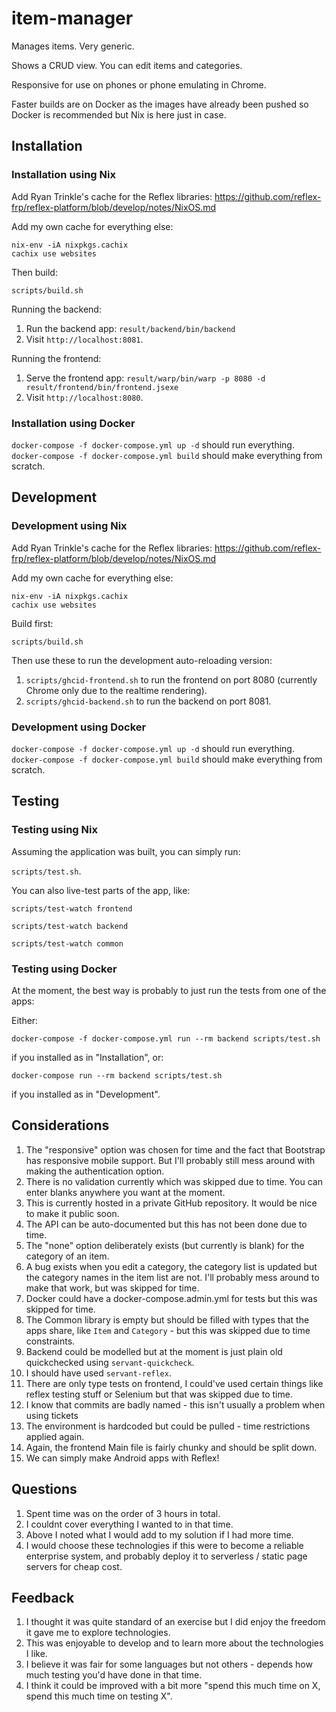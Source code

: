 # item-manager

Manages items. Very generic.

Shows a CRUD view. You can edit items and categories.

Responsive for use on phones or phone emulating in Chrome.

Faster builds are on Docker as the images have already been pushed so Docker is recommended but Nix is here just in case.

## Installation

### Installation using Nix

Add Ryan Trinkle's cache for the Reflex libraries:
https://github.com/reflex-frp/reflex-platform/blob/develop/notes/NixOS.md

Add my own cache for everything else:
```
nix-env -iA nixpkgs.cachix
cachix use websites
```

Then build:

`scripts/build.sh`

Running the backend:
1. Run the backend app: `result/backend/bin/backend`
1. Visit `http://localhost:8081`.

Running the frontend:
1. Serve the frontend app: `result/warp/bin/warp -p 8080 -d result/frontend/bin/frontend.jsexe`
1. Visit `http://localhost:8080`.

### Installation using Docker

`docker-compose -f docker-compose.yml up -d` should run everything.
`docker-compose -f docker-compose.yml build` should make everything from scratch.

## Development

### Development using Nix

Add Ryan Trinkle's cache for the Reflex libraries:
https://github.com/reflex-frp/reflex-platform/blob/develop/notes/NixOS.md

Add my own cache for everything else:
```
nix-env -iA nixpkgs.cachix
cachix use websites
```

Build first:

`scripts/build.sh`

Then use these to run the development auto-reloading version:

1. `scripts/ghcid-frontend.sh` to run the frontend on port 8080 (currently Chrome only due to the realtime rendering).
1. `scripts/ghcid-backend.sh` to run the backend on port 8081.

### Development using Docker

`docker-compose -f docker-compose.yml up -d` should run everything.
`docker-compose -f docker-compose.yml build` should make everything from scratch.

## Testing

### Testing using Nix

Assuming the application was built, you can simply run:

`scripts/test.sh`.

You can also live-test parts of the app, like:

`scripts/test-watch frontend`

`scripts/test-watch backend`

`scripts/test-watch common`

### Testing using Docker

At the moment, the best way is probably to just run the tests from one of the apps:

Either:

`docker-compose -f docker-compose.yml run --rm backend scripts/test.sh`

if you installed as in "Installation", or:

`docker-compose run --rm backend scripts/test.sh`

if you installed as in "Development".

## Considerations

1. The "responsive" option was chosen for time and the fact that Bootstrap has responsive mobile support. But I'll probably still mess around with making the authentication option.
1. There is no validation currently which was skipped due to time. You can enter blanks anywhere you want at the moment.
1. This is currently hosted in a private GitHub repository. It would be nice to make it public soon.
1. The API can be auto-documented but this has not been done due to time.
1. The "none" option deliberately exists (but currently is blank) for the category of an item.
1. A bug exists when you edit a category, the category list is updated but the category names in the item list are not. I'll probably mess around to make that work, but was skipped for time.
1. Docker could have a docker-compose.admin.yml for tests but this was skipped for time.
1. The Common library is empty but should be filled with types that the apps share, like `Item` and `Category` - but this was skipped due to time constraints.
1. Backend could be modelled but at the moment is just plain old quickchecked using `servant-quickcheck`.
1. I should have used `servant-reflex`.
1. There are only type tests on frontend, I could've used certain things like reflex testing stuff or Selenium but that was skipped due to time.
1. I know that commits are badly named - this isn't usually a problem when using tickets
1. The environment is hardcoded but could be pulled - time restrictions applied again.
1. Again, the frontend Main file is fairly chunky and should be split down.
1. We can simply make Android apps with Reflex!

## Questions

1. Spent time was on the order of 3 hours in total.
1. I couldnt cover everything I wanted to in that time.
1. Above I noted what I would add to my solution if I had more time.
1. I would choose these technologies if this were to become a reliable enterprise system, and probably deploy it to serverless / static page servers for cheap cost.

## Feedback

1. I thought it was quite standard of an exercise but I did enjoy the freedom it gave me to explore technologies.
1. This was enjoyable to develop and to learn more about the technologies I like.
1. I believe it was fair for some languages but not others - depends how much testing you'd have done in that time.
1. I think it could be improved with a bit more "spend this much time on X, spend this much time on testing X".